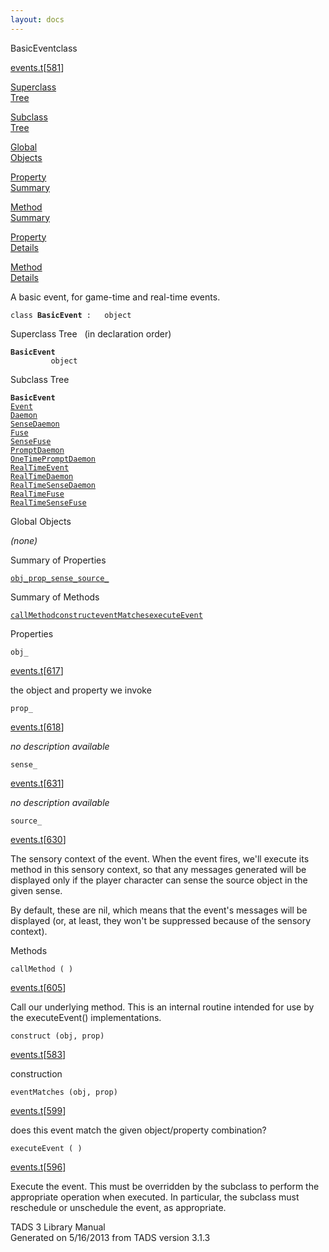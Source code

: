 ```yaml
---
layout: docs
---
```

<span class="title">BasicEvent</span><span class="type">class</span>

[events.t](../file/events.t.html)\[[581](../source/events.t.html#581)\]

[Superclass  
Tree](#_SuperClassTree_)

[Subclass  
Tree](#_SubClassTree_)

[Global  
Objects](#_ObjectSummary_)

[Property  
Summary](#_PropSummary_)

[Method  
Summary](#_MethodSummary_)

[Property  
Details](#_Properties_)

[Method  
Details](#_Methods_)

<div class="fdesc">

A basic event, for game-time and real-time events.

`class `**`BasicEvent`**` :   object`

</div>

<span id="_SuperClassTree_"></span>

<div class="mjhd">

<span class="hdln">Superclass Tree</span>   (in declaration order)

</div>

**`BasicEvent`**  
`         object`  
<span id="_SubClassTree_"></span>

<div class="mjhd">

<span class="hdln">Subclass Tree</span>  

</div>

**`BasicEvent`**  
[`Event`](../object/Event.html)  
[`Daemon`](../object/Daemon.html)  
[`SenseDaemon`](../object/SenseDaemon.html)  
[`Fuse`](../object/Fuse.html)  
[`SenseFuse`](../object/SenseFuse.html)  
[`PromptDaemon`](../object/PromptDaemon.html)  
[`OneTimePromptDaemon`](../object/OneTimePromptDaemon.html)  
[`RealTimeEvent`](../object/RealTimeEvent.html)  
[`RealTimeDaemon`](../object/RealTimeDaemon.html)  
[`RealTimeSenseDaemon`](../object/RealTimeSenseDaemon.html)  
[`RealTimeFuse`](../object/RealTimeFuse.html)  
[`RealTimeSenseFuse`](../object/RealTimeSenseFuse.html)  
<span id="_ObjectSummary_"></span>

<div class="mjhd">

<span class="hdln">Global Objects</span>  

</div>

*(none)* <span id="_PropSummary_"></span>

<div class="mjhd">

<span class="hdln">Summary of Properties</span>  

</div>

[`obj_`](#obj_)[`prop_`](#prop_)[`sense_`](#sense_)[`source_`](#source_)

<span id="_MethodSummary_"></span>

<div class="mjhd">

<span class="hdln">Summary of Methods</span>  

</div>

[`callMethod`](#callMethod)[`construct`](#construct)[`eventMatches`](#eventMatches)[`executeEvent`](#executeEvent)

<span id="_Properties_"></span>

<div class="mjhd">

<span class="hdln">Properties</span>  

</div>

<span id="obj_"></span>

`obj_`

[events.t](../file/events.t.html)\[[617](../source/events.t.html#617)\]

<div class="desc">

the object and property we invoke

</div>

<span id="prop_"></span>

`prop_`

[events.t](../file/events.t.html)\[[618](../source/events.t.html#618)\]

<div class="desc">

*no description available*

</div>

<span id="sense_"></span>

`sense_`

[events.t](../file/events.t.html)\[[631](../source/events.t.html#631)\]

<div class="desc">

*no description available*

</div>

<span id="source_"></span>

`source_`

[events.t](../file/events.t.html)\[[630](../source/events.t.html#630)\]

<div class="desc">

The sensory context of the event. When the event fires, we'll execute
its method in this sensory context, so that any messages generated will
be displayed only if the player character can sense the source object in
the given sense.

By default, these are nil, which means that the event's messages will be
displayed (or, at least, they won't be suppressed because of the sensory
context).

</div>

<span id="_Methods_"></span>

<div class="mjhd">

<span class="hdln">Methods</span>  

</div>

<span id="callMethod"></span>

`callMethod ( )`

[events.t](../file/events.t.html)\[[605](../source/events.t.html#605)\]

<div class="desc">

Call our underlying method. This is an internal routine intended for use
by the executeEvent() implementations.

</div>

<span id="construct"></span>

`construct (obj, prop)`

[events.t](../file/events.t.html)\[[583](../source/events.t.html#583)\]

<div class="desc">

construction

</div>

<span id="eventMatches"></span>

`eventMatches (obj, prop)`

[events.t](../file/events.t.html)\[[599](../source/events.t.html#599)\]

<div class="desc">

does this event match the given object/property combination?

</div>

<span id="executeEvent"></span>

`executeEvent ( )`

[events.t](../file/events.t.html)\[[596](../source/events.t.html#596)\]

<div class="desc">

Execute the event. This must be overridden by the subclass to perform
the appropriate operation when executed. In particular, the subclass
must reschedule or unschedule the event, as appropriate.

</div>

<div class="ftr">

TADS 3 Library Manual  
Generated on 5/16/2013 from TADS version 3.1.3

</div>
